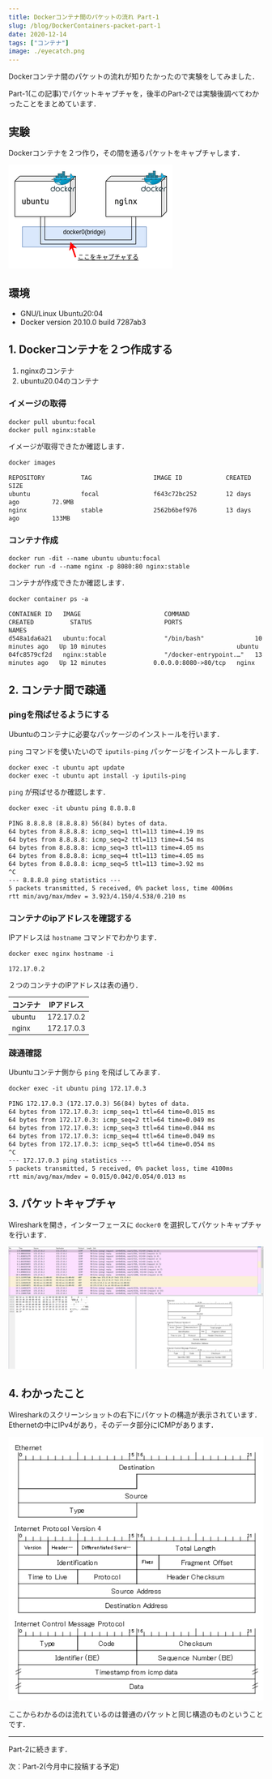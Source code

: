 ```yaml
---
title: Dockerコンテナ間のパケットの流れ Part-1
slug: /blog/DockerContainers-packet-part-1
date: 2020-12-14
tags: ["コンテナ"]
image: ./eyecatch.png
---
```


Dockerコンテナ間のパケットの流れが知りたかったので実験をしてみました．

Part-1(この記事)でパケットキャプチャを，後半のPart-2では実験後調べてわかったことをまとめています．

## 実験

Dockerコンテナを２つ作り，その間を通るパケットをキャプチャします．

![ネットワーク略図](../../assets/DockerContainers-packet-part-1/containers.png)

## 環境

- GNU/Linux Ubuntu20:04
- Docker version 20.10.0 build 7287ab3

## 1. Dockerコンテナを２つ作成する

1. nginxのコンテナ
2. ubuntu20.04のコンテナ

### イメージの取得

```bash=
docker pull ubuntu:focal
docker pull nginx:stable
```

イメージが取得できたか確認します．

```bash=
docker images
```

```
REPOSITORY          TAG                 IMAGE ID            CREATED             SIZE
ubuntu              focal               f643c72bc252        12 days ago         72.9MB
nginx               stable              2562b6bef976        13 days ago         133MB
```

### コンテナ作成

```bash=
docker run -dit --name ubuntu ubuntu:focal
docker run -d --name nginx -p 8080:80 nginx:stable
```

コンテナが作成できたか確認します．

```bash=
docker container ps -a
```

```
CONTAINER ID   IMAGE                       COMMAND                  CREATED          STATUS                    PORTS                  NAMES
d548a1da6a21   ubuntu:focal                "/bin/bash"              10 minutes ago   Up 10 minutes                                    ubuntu
04fc8579cf2d   nginx:stable                "/docker-entrypoint.…"   13 minutes ago   Up 12 minutes             0.0.0.0:8080->80/tcp   nginx
```

## 2. コンテナ間で疎通

### pingを飛ばせるようにする

Ubuntuのコンテナに必要なパッケージのインストールを行います．

`ping` コマンドを使いたいので `iputils-ping` パッケージをインストールします．

```bash=
docker exec -t ubuntu apt update
docker exec -t ubuntu apt install -y iputils-ping
```

`ping` が飛ばせるか確認します．

```bash=
docker exec -it ubuntu ping 8.8.8.8
```

```
PING 8.8.8.8 (8.8.8.8) 56(84) bytes of data.
64 bytes from 8.8.8.8: icmp_seq=1 ttl=113 time=4.19 ms
64 bytes from 8.8.8.8: icmp_seq=2 ttl=113 time=4.54 ms
64 bytes from 8.8.8.8: icmp_seq=3 ttl=113 time=4.05 ms
64 bytes from 8.8.8.8: icmp_seq=4 ttl=113 time=4.05 ms
64 bytes from 8.8.8.8: icmp_seq=5 ttl=113 time=3.92 ms
^C
--- 8.8.8.8 ping statistics ---
5 packets transmitted, 5 received, 0% packet loss, time 4006ms
rtt min/avg/max/mdev = 3.923/4.150/4.538/0.210 ms
```

### コンテナのipアドレスを確認する

IPアドレスは `hostname` コマンドでわかります．

```bash=
docker exec nginx hostname -i
```

```
172.17.0.2
```

２つのコンテナのIPアドレスは表の通り．

| コンテナ | IPアドレス |
| --- | --- |
| ubuntu | 172.17.0.2 |
| nginx | 172.17.0.3 |

### 疎通確認

Ubuntuコンテナ側から `ping` を飛ばしてみます．

```bash=
docker exec -it ubuntu ping 172.17.0.3
```

```
PING 172.17.0.3 (172.17.0.3) 56(84) bytes of data.
64 bytes from 172.17.0.3: icmp_seq=1 ttl=64 time=0.015 ms
64 bytes from 172.17.0.3: icmp_seq=2 ttl=64 time=0.049 ms
64 bytes from 172.17.0.3: icmp_seq=3 ttl=64 time=0.044 ms
64 bytes from 172.17.0.3: icmp_seq=4 ttl=64 time=0.049 ms
64 bytes from 172.17.0.3: icmp_seq=5 ttl=64 time=0.054 ms
^C
--- 172.17.0.3 ping statistics ---
5 packets transmitted, 5 received, 0% packet loss, time 4100ms
rtt min/avg/max/mdev = 0.015/0.042/0.054/0.013 ms
```

## 3. パケットキャプチャ

Wiresharkを開き，インターフェースに `docker0` を選択してパケットキャプチャを行います．

![パケットキャプチャSS](../../assets/DockerContainers-packet-part-1/docker0packet.png)

## 4. わかったこと

Wiresharkのスクリーンショットの右下にパケットの構造が表示されています．Ethernetの中にIPv4があり，そのデータ部分にICMPがあります．

![パケットキャプチャSS拡大](../../assets/DockerContainers-packet-part-1/docker0packet-zoom.png)

ここからわかるのは流れているのは普通のパケットと同じ構造のものということです．

---

Part-2に続きます．

次：Part-2(今月中に投稿する予定)
